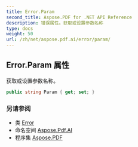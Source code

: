 ```yaml
---
title: Error.Param
second_title: Aspose.PDF for .NET API Reference
description: 错误属性。获取或设置参数名称
type: docs
weight: 50
url: /zh/net/aspose.pdf.ai/error/param/
---
```

## Error.Param 属性

获取或设置参数名称。

```csharp
public string Param { get; set; }
```

### 另请参阅

* 类 [Error](../)
* 命名空间 [Aspose.Pdf.AI](../../../aspose.pdf.ai/)
* 程序集 [Aspose.PDF](../../../)